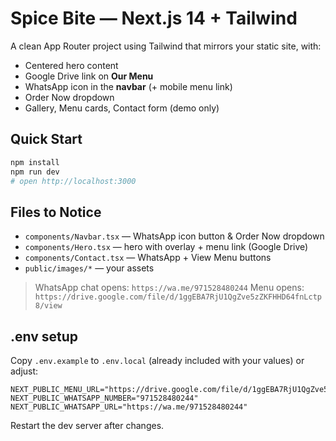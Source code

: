 # Spice Bite — Next.js 14 + Tailwind

A clean App Router project using Tailwind that mirrors your static site, with:
- Centered hero content
- Google Drive link on **Our Menu**
- WhatsApp icon in the **navbar** (+ mobile menu link)
- Order Now dropdown
- Gallery, Menu cards, Contact form (demo only)

## Quick Start
```bash
npm install
npm run dev
# open http://localhost:3000
```

## Files to Notice
- `components/Navbar.tsx` — WhatsApp icon button & Order Now dropdown
- `components/Hero.tsx` — hero with overlay + menu link (Google Drive)
- `components/Contact.tsx` — WhatsApp + View Menu buttons
- `public/images/*` — your assets

> WhatsApp chat opens: `https://wa.me/971528480244`
> Menu opens: `https://drive.google.com/file/d/1ggEBA7RjU1QgZve5zZKFHHD64fnLctp8/view`

## .env setup
Copy `.env.example` to `.env.local` (already included with your values) or adjust:
```
NEXT_PUBLIC_MENU_URL="https://drive.google.com/file/d/1ggEBA7RjU1QgZve5zZKFHHD64fnLctp8/view"
NEXT_PUBLIC_WHATSAPP_NUMBER="971528480244"
NEXT_PUBLIC_WHATSAPP_URL="https://wa.me/971528480244"
```
Restart the dev server after changes.
